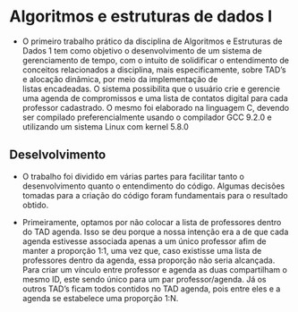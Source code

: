 
# Algoritmos e estruturas de dados I

  - O primeiro trabalho prático da disciplina de Algoritmos e Estruturas de Dados 1 tem como objetivo 
  o desenvolvimento de um sistema de gerenciamento de tempo, com o intuito de solidificar o entendimento de conceitos 
  relacionados a disciplina, mais especificamente, sobre TAD’s e alocação dinâmica, por meio da implementação de   
  listas encadeadas. O sistema possibilita que o usuário crie e gerencie uma agenda de compromissos e uma lista de 
  contatos digital para cada professor cadastrado. O mesmo foi elaborado na linguagem C, devendo ser compilado 
  preferencialmente usando o compilador GCC 9.2.0 e utilizando um sistema Linux com kernel 5.8.0

## Deselvolvimento

  - O trabalho foi dividido em várias partes para facilitar tanto o desenvolvimento quanto
  o entendimento do código. Algumas decisões tomadas para a criação do código foram
  fundamentais para o resultado obtido.
  
  - Primeiramente, optamos por não colocar a lista de professores dentro do TAD
  agenda. Isso se deu porque a nossa intenção era a de que cada agenda estivesse
  associada apenas a um único professor afim de manter a proporção 1:1, uma vez que, caso
  existisse uma lista de professores dentro da agenda, essa proporção não seria alcançada.
  Para criar um vínculo entre professor e agenda as duas compartilham o mesmo ID, este
  sendo único para um par professor/agenda. Já os outros TAD’s ficam todos contidos no TAD
  agenda, pois entre eles e a agenda se estabelece uma proporção 1:N.
